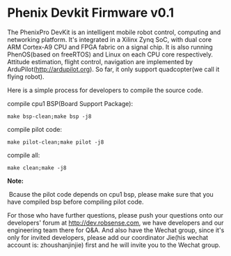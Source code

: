 # Phenix Devkit Firmware v0.1
The PhenixPro DevKit is an intelligent mobile robot control, computing and networking platform. It's integrated in a Xilinx Zynq SoC, with dual core ARM Cortex-A9 CPU and FPGA fabric on a signal chip. It is also running PhenOS(based on freeRTOS) and Linux on each CPU core respectively. Attitude estimation, flight control, navigation are implemented by ArduPilot(http://ardupilot.org). So far, it only support quadcopter(we call it flying robot).

Here is a simple process for developers to compile the source code.

compile cpu1 BSP(Board Support Package):

```
make bsp-clean;make bsp -j8
```

compile pilot code:

```
make pilot-clean;make pilot -j8
```

compile all:

```
make clean;make -j8
```

**Note:**

​	Bcause the pilot code depends on cpu1 bsp, please make sure that you have compiled bsp before compiling pilot code.

For those who have further questions, please push your questions onto our developers' forum at http://dev.robsense.com, we have developers and our engineering team there for Q&A. And also have the Wechat group, since it's only for invited developers, please add our coordinator Jie(his wechat account is: zhoushanjinjie) first and he will invite you to the Wechat group. 
